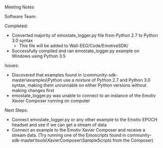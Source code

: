 Meeting Notes

Software Team:

Completed:
   - Converted majority of emostate_logger.py file from Python 2.7 to Python 3.0 syntax
     - This file will be added to Wall-EEG/Code/EmotiveSDK/
   - Successfully compiled and ran emostate_logger.py example on Windows using Python 3.5
   
Issues:
   - Discovered that examples found in \community-sdk-master\examples\Python use a mixture of Python 2.7 and Python 3.0 syntax, making them unrunnable on either Python versions without making changes first
   - emostate_logger.py was unable to connect to an instance of the Emotiv Xavier Composer running on computer
   
Next Steps:
   - Connect emostate_logger.py or any other example to the Emotiv EPOCH headset and see if we can get a stream of data
   - Connect an example to the Emotiv Xavier Composer and receive a stream data. (Try running one of the Emoscripts found in        community-sdk-master\tools\XavierComposer\SampleScripts from the Composer)
